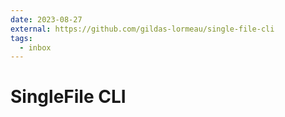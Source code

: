```yaml
---
date: 2023-08-27
external: https://github.com/gildas-lormeau/single-file-cli
tags:
  - inbox
---
```


# SingleFile CLI


